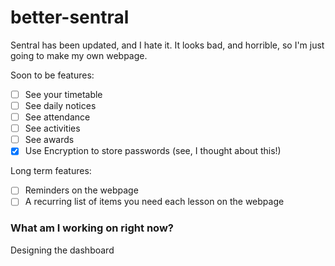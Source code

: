 # better-sentral
Sentral has been updated, and I hate it. It looks bad, and horrible, so I'm just going to make my own webpage.

Soon to be features:
 - [ ] See your timetable
 - [ ] See daily notices
 - [ ] See attendance
 - [ ] See activities
 - [ ] See awards
 - [x] Use Encryption to store passwords (see, I thought about this!)

Long term features:
 - [ ] Reminders on the webpage
 - [ ] A recurring list of items you need each lesson on the webpage

### What am I working on right now?
Designing the dashboard
